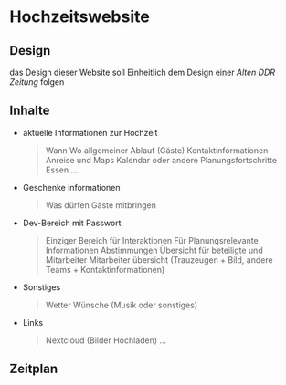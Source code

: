 # Hochzeitswebsite

## Design
das Design dieser Website soll Einheitlich dem Design einer *Alten DDR Zeitung* folgen

## Inhalte
- aktuelle Informationen zur Hochzeit
	> Wann
	> Wo
	> allgemeiner Ablauf
	> (Gäste)
	> Kontaktinformationen
	> Anreise und Maps
	> Kalendar oder andere Planungsfortschritte
	> Essen ...
- Geschenke informationen 
	> Was dürfen Gäste mitbringen
- Dev-Bereich mit Passwort 
	> Einziger Bereich für Interaktionen
	> Für Planungsrelevante Informationen
	> Abstimmungen 
	> Übersicht für beteiligte und Mitarbeiter 
	> Mitarbeiter übersicht (Trauzeugen + Bild, andere Teams + Kontaktinformationen)
- Sonstiges
	> Wetter
	> Wünsche (Musik oder sonstiges)
- Links
	> Nextcloud (Bilder Hochladen)
	> ...

## Zeitplan
